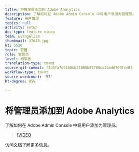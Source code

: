 ```yaml
---
title: 将管理员添加到 Adobe Analytics
description: 了解如何在 Adobe Admin Console 中将用户添加为管理员。
feature: 用户管理
topics: null
activity: setup
doc-type: feature video
team: Evangelism
thumbnail: 37648.jpg
kt: 5520
topic: 管理
role: 管理员
level: 初学者
translation-type: tm+mt
source-git-commit: f3b3fa7d91b0cb21005b57768ca23ed6700fcc03
workflow-type: tm+mt
source-wordcount: '57'
ht-degree: 85%

---
```



# 将管理员添加到 Adobe Analytics

了解如何在 Adobe Admin Console 中将用户添加为管理员。

>[!VIDEO](https://video.tv.adobe.com/v/37648/?quality=12&learn=on)

访问[文档](https://helpx.adobe.com/cn/enterprise/using/admin-console.html)了解更多信息。
